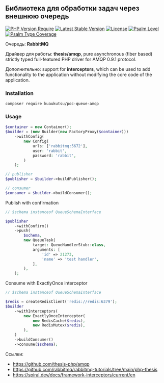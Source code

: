 ## Библиотека для обработки задач через внешнюю очередь

[![PHP Version Require](http://poser.pugx.org/kuaukutsu/poc-queue-amqp/require/php)](https://packagist.org/packages/kuaukutsu/poc-queue-amqp)
[![Latest Stable Version](https://poser.pugx.org/kuaukutsu/poc-queue-amqp/v/stable)](https://packagist.org/packages/kuaukutsu/poc-queue-amqp)
[![License](http://poser.pugx.org/kuaukutsu/poc-queue-amqp/license)](https://packagist.org/packages/kuaukutsu/poc-queue-amqp)
[![Psalm Level](https://shepherd.dev/github/kuaukutsu/poc-queue-amqp/level.svg)](https://shepherd.dev/github/kuaukutsu/poc-queue-amqp)
[![Psalm Type Coverage](https://shepherd.dev/github/kuaukutsu/poc-queue-amqp/coverage.svg)](https://shepherd.dev/github/kuaukutsu/poc-queue-amqp)

Очередь: **RabbitMQ**  

Драйвер для работы: **thesis/amqp**,
pure asynchronous (fiber based) strictly typed full-featured PHP driver for AMQP 0.9.1 protocol.

Дополнительно: support for **interceptors**, 
which can be used to add functionality to the application without modifying the core code of the application.

### Installation

```shell
composer require kuaukutsu/poc-queue-amqp
```

### Usage

```php
$container = new Container();
$builder = (new Builder(new FactoryProxy($container)))
    ->withConfig(
        new Config(
            urls: ['rabbitmq:5672'],
            user: 'rabbit',
            password: 'rabbit',
        )
    );

// publisher
$publisher = $builder->buildPublisher();

// consumer
$consumer = $builder->buildConsumer();
```

Publish with confirmation

```php
// $schema instanceof QueueSchemaInterface

$publisher
    ->withConfirm()
    ->push(
        $schema,
        new QueueTask(
            target: QueueHandlerStub::class,
            arguments: [
                'id' => 21273,
                'name' => 'test handler',
            ],
        ),
    );
```

Consume with ExactlyOnce interceptor

```php
// $schema instanceof QueueSchemaInterface

$redis = createRedisClient('redis://redis:6379');
$builder
    ->withInterceptors(
        new ExactlyOnceInterceptor(
            new RedisCache($redis),
            new RedisMutex($redis),
        ),
    )
    ->buildConsumer()
    ->consume($schema);
```

Ссылки:
- https://github.com/thesis-php/amqp
- https://github.com/rabbitmq/rabbitmq-tutorials/tree/main/php-thesis
- https://spiral.dev/docs/framework-interceptors/current/en
